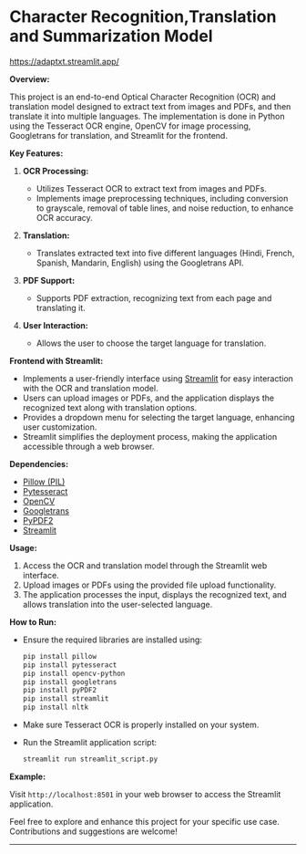 
# Character Recognition,Translation and Summarization Model

https://adaptxt.streamlit.app/

**Overview:**

This project is an end-to-end Optical Character Recognition (OCR) and translation model designed to extract text from images and PDFs, and then translate it into multiple languages. The implementation is done in Python using the Tesseract OCR engine, OpenCV for image processing, Googletrans for translation, and Streamlit for the frontend.

**Key Features:**

1. **OCR Processing:**
   - Utilizes Tesseract OCR to extract text from images and PDFs.
   - Implements image preprocessing techniques, including conversion to grayscale, removal of table lines, and noise reduction, to enhance OCR accuracy.

2. **Translation:**
   - Translates extracted text into five different languages (Hindi, French, Spanish, Mandarin, English) using the Googletrans API.

3. **PDF Support:**
   - Supports PDF extraction, recognizing text from each page and translating it.

4. **User Interaction:**
   - Allows the user to choose the target language for translation.

**Frontend with Streamlit:**

- Implements a user-friendly interface using [Streamlit](https://streamlit.io/) for easy interaction with the OCR and translation model.
- Users can upload images or PDFs, and the application displays the recognized text along with translation options.
- Provides a dropdown menu for selecting the target language, enhancing user customization.
- Streamlit simplifies the deployment process, making the application accessible through a web browser.

**Dependencies:**

- [Pillow (PIL)](https://python-pillow.org/)
- [Pytesseract](https://pypi.org/project/pytesseract/)
- [OpenCV](https://pypi.org/project/opencv-python/)
- [Googletrans](https://pypi.org/project/googletrans/)
- [PyPDF2](https://pythonhosted.org/PyPDF2/)
- [Streamlit](https://streamlit.io/)

**Usage:**

1. Access the OCR and translation model through the Streamlit web interface.
2. Upload images or PDFs using the provided file upload functionality.
3. The application processes the input, displays the recognized text, and allows translation into the user-selected language.

**How to Run:**

- Ensure the required libraries are installed using:
  ```bash
  pip install pillow
  pip install pytesseract
  pip install opencv-python
  pip install googletrans
  pip install pyPDF2
  pip install streamlit
  pip install nltk
  ```
- Make sure Tesseract OCR is properly installed on your system.

- Run the Streamlit application script:
  ```bash
  streamlit run streamlit_script.py
  ```

**Example:**

Visit `http://localhost:8501` in your web browser to access the Streamlit application.

Feel free to explore and enhance this project for your specific use case. Contributions and suggestions are welcome!

--- 
